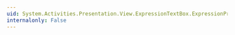 ```yaml
---
uid: System.Activities.Presentation.View.ExpressionTextBox.ExpressionProperty
internalonly: False
---
```

